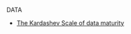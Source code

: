 DATA
- [The Kardashev Scale of data maturity](http://aadrake.com/the-kardashev-scale-of-data-maturity.html)
